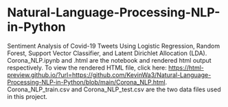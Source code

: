 # Natural-Language-Processing-NLP-in-Python
Sentiment Analysis of Covid-19 Tweets Using Logistic Regression, Random Forest, Support Vector Classifier, and Latent Dirichlet Allocation (LDA).
Corona_NLP.ipynb and .html are the notebook and rendered html output respectively. 
To view the rendered HTML file, click here: https://html-preview.github.io/?url=https://github.com/KevinWa3/Natural-Language-Processing-NLP-in-Python/blob/main/Corona_NLP.html.
Corona_NLP_train.csv and Corona_NLP_test.csv are the two data files used in this project. 
